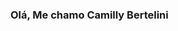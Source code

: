 ### Olá, Me chamo Camilly Bertelini

<!--
**CamillyB/CamillyB** is a ✨ _special_ ✨ repository because its `README.md` (this file) appears on your GitHub profile.

Minhas áreas de interesse:

![image](https://github.com/CamillyB/CamillyB/assets/133987054/6f42e85c-2152-4b48-98a5-6f08a270e8b4) teste

-->
